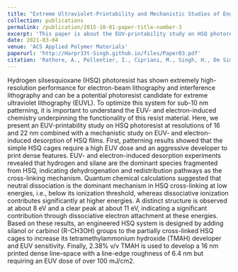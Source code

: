 ```yaml
---
title: "Extreme Ultraviolet-Printability and Mechanistic Studies of Engineered Hydrogen Silsesquioxane Photoresist Systems"
collection: publications
permalink: /publication/2015-10-01-paper-title-number-3
excerpt: 'This paper is about the EUV-printability study on HSQ photoresist at resolutions of 16 and 22 nm combined with a mechanistic study on EUV- and electron-induced desorption of HSQ films.'
date: 2021-03-04
venue: 'ACS Applied Polymer Materials'
paperurl: 'http://Harpr33t-Singh.github.io/files/Paper03.pdf'
citation: 'Rathore, A., Pollentier, I., Cipriani, M., Singh, H., De Simone, D., Ingolfsson, O., & De Gendt, S.  (2021). &quot;Extreme Ultraviolet-Printability and Mechanistic Studies of Engineered Hydrogen Silsesquioxane Photoresist Systems.&quot; <i>ACS Applied Polymer Materials</i>. 1964-1972.'
---
```


Hydrogen silsesquioxane (HSQ) photoresist has shown extremely high-resolution performance for electron-beam lithography and interference lithography and can be a potential photoresist candidate for extreme ultraviolet lithography (EUVL). To optimize this system for sub-10 nm patterning, it is important to understand the EUV- and electron-induced chemistry underpinning the functionality of this resist material. Here, we present an EUV-printability study on HSQ photoresist at resolutions of 16 and 22 nm combined with a mechanistic study on EUV- and electron-induced desorption of HSQ films. First, patterning results showed that the simple HSQ cages require a high EUV dose and an aggressive developer to print dense features. EUV- and electron-induced desorption experiments revealed that hydrogen and silane are the dominant species fragmented from HSQ, indicating dehydrogenation and redistribution pathways as the cross-linking mechanism. Quantum chemical calculations suggested that neutral dissociation is the dominant mechanism in HSQ cross-linking at low energies, i.e., below its ionization threshold, whereas dissociative ionization contributes significantly at higher energies. A distinct structure is observed at about 8 eV and a clear peak at about 11 eV, indicating a significant contribution through dissociative electron attachment at these energies. Based on these results, an engineered HSQ system is designed by adding silanol or carbinol (R-CH3OH) groups to the partially cross-linked HSQ cages to increase its tetramethylammonium hydroxide (TMAH) developer and EUV sensitivity. Finally, 2.38% v/v TMAH is used to develop a 16 nm printed dense line–space with a line-edge roughness of 6.4 nm but requiring an EUV dose of over 100 mJ/cm2.
